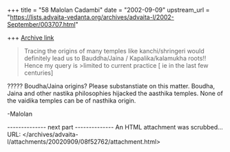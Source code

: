 +++
title = "58 Malolan Cadambi"
date = "2002-09-09"
upstream_url = "https://lists.advaita-vedanta.org/archives/advaita-l/2002-September/003707.html"

+++
[Archive link](https://lists.advaita-vedanta.org/archives/advaita-l/2002-September/003707.html)

>Tracing the origins of many temples like kanchi/shringeri would definitely lead us to Bauddha/Jaina / Kapalika/kalamukha roots!! Hence my query is >limited to current practice [ ie in the last few centuries] 

????? Boudha/Jaina origins? Please substanstiate on this matter. Boudha, Jaina and other nastika philosophies hijacked the aasthika temples. None of the vaidika temples can be of nasthika origin. 

-Malolan




-------------- next part --------------
An HTML attachment was scrubbed...
URL: </archives/advaita-l/attachments/20020909/08f52762/attachment.html>
